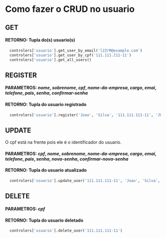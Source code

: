 # Como fazer o CRUD no usuario

## GET

#### RETORNO: Tupla do(s) usuario(s)

```python
  controlers['usuario'].get_user_by_email('l2ZrM@example.com')
  controlers['usuario'].get_user_by_cpf('111.111.111-11')
  controlers['usuario'].get_all_users()
```
## REGISTER

#### PARAMETROS: ***nome***, ***sobrenome***, ***cpf***, ***nome-da-empresa***, ***cargo***, ***emai***, ***telefone***, ***pais***, ***senha***, ***confirmar-senha***
#### RETORNO: Tupla do usuario registrado

```python
  controlers['usuario'].register('Joao', 'Silva', '111.111.111-11', 'JUS', 'Engenheiro de Software', 'l2ZrM@example.com', '+55 12 34567-8901', 'Brasil', '1234', '1234')
```

## UPDATE

O cpf está na frente pois ele é o identificador do usuario.

#### PARAMETROS: ***cpf***, ***nome***, ***sobrenome***, ***nome-da-empresa***, ***cargo***, ***emai***, ***telefone***, ***pais***, ***senha***, ***nova-senha***, ***confirmar-nova-senha***
#### RETORNO: Tupla do usuario atualizado

```python
  controlers['usuario'].update_user('111.111.111-11', 'Joao', 'Silva', 'JUS', 'Engenheiro de Software', 'l2ZrM@example.com', '+55 12 34567-8901', 'Brasil', '1234', '4321', '4321')
```

## DELETE

#### PARAMETROS: ***cpf***
#### RETORNO: Tupla do usuario deletado

```python
  controlers['usuario'].delete_user('111.111.111-11')
```

